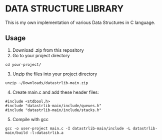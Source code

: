 # DATA STRUCTURE LIBRARY

This is my own implementation of various Data Structures in C language.

## Usage

1. Download .zip from this repository
2. Go to your project directory
```
cd your-project/
```
3. Unzip the files into your project directory
```
unzip ~/Downloads/datastrlib-main.zip
```
4. Create main.c and add these header files:
```
#include <stdbool.h>
#include "datastrlib-main/include/queues.h"
#include "datastrlib-main/include/stacks.h"
```
5. Compile with gcc
```
gcc -o user-project main.c -I datastrlib-main/include -L datastrlib-main/build -l:datastrlib.a
```
